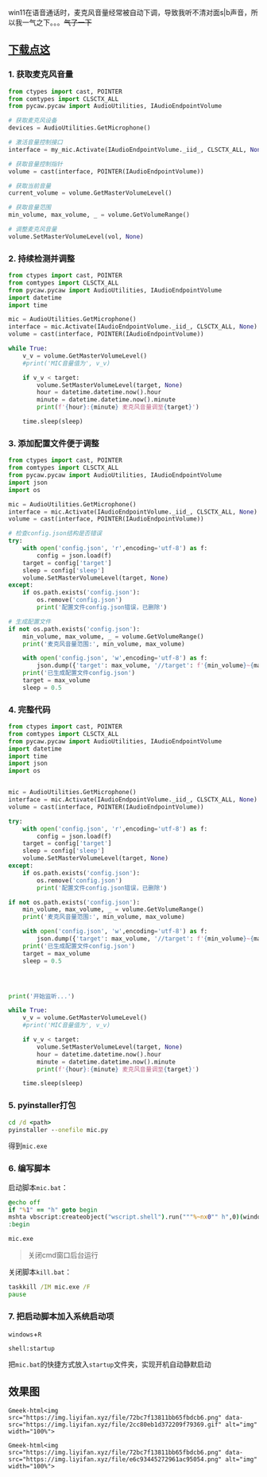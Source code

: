 win11在语音通话时，麦克风音量经常被自动下调，导致我听不清对面s|b声音，所以我一气之下。。。~~气了一下~~

## [下载点这](https://wwf.lanzouo.com/i5gtV23u9onc)


### 1. 获取麦克风音量

```python
from ctypes import cast, POINTER
from comtypes import CLSCTX_ALL
from pycaw.pycaw import AudioUtilities, IAudioEndpointVolume

# 获取麦克风设备
devices = AudioUtilities.GetMicrophone()

# 激活音量控制接口
interface = my_mic.Activate(IAudioEndpointVolume._iid_, CLSCTX_ALL, None)

# 获取音量控制指针
volume = cast(interface, POINTER(IAudioEndpointVolume))

# 获取当前音量
current_volume = volume.GetMasterVolumeLevel()

# 获取音量范围
min_volume, max_volume, _ = volume.GetVolumeRange()

# 调整麦克风音量
volume.SetMasterVolumeLevel(vol, None)
```

### 2. 持续检测并调整

```python
from ctypes import cast, POINTER
from comtypes import CLSCTX_ALL
from pycaw.pycaw import AudioUtilities, IAudioEndpointVolume
import datetime
import time

mic = AudioUtilities.GetMicrophone()
interface = mic.Activate(IAudioEndpointVolume._iid_, CLSCTX_ALL, None)
volume = cast(interface, POINTER(IAudioEndpointVolume))

while True:
    v_v = volume.GetMasterVolumeLevel()
    #print('MIC音量值为', v_v)

    if v_v < target:
        volume.SetMasterVolumeLevel(target, None)
        hour = datetime.datetime.now().hour
        minute = datetime.datetime.now().minute
        print(f'{hour}:{minute} 麦克风音量调至{target}')

    time.sleep(sleep)
```

### 3. 添加配置文件便于调整

```python
from ctypes import cast, POINTER
from comtypes import CLSCTX_ALL
from pycaw.pycaw import AudioUtilities, IAudioEndpointVolume
import json
import os

mic = AudioUtilities.GetMicrophone()
interface = mic.Activate(IAudioEndpointVolume._iid_, CLSCTX_ALL, None)
volume = cast(interface, POINTER(IAudioEndpointVolume))

# 检查config.json结构是否错误
try:
    with open('config.json', 'r',encoding='utf-8') as f:
        config = json.load(f)
    target = config['target']
    sleep = config['sleep']
    volume.SetMasterVolumeLevel(target, None)
except:
    if os.path.exists('config.json'):
        os.remove('config.json')
        print('配置文件config.json错误，已删除')

# 生成配置文件
if not os.path.exists('config.json'):
    min_volume, max_volume, _ = volume.GetVolumeRange()
    print('麦克风音量范围:', min_volume, max_volume)

    with open('config.json', 'w',encoding='utf-8') as f:
        json.dump({'target': max_volume, '//target': f'{min_volume}~{max_volume}', 'sleep': 0.5}, f, indent=4)
    print('已生成配置文件config.json')
    target = max_volume
    sleep = 0.5
```

### 4. 完整代码

```python
from ctypes import cast, POINTER
from comtypes import CLSCTX_ALL
from pycaw.pycaw import AudioUtilities, IAudioEndpointVolume
import datetime
import time
import json
import os


mic = AudioUtilities.GetMicrophone()
interface = mic.Activate(IAudioEndpointVolume._iid_, CLSCTX_ALL, None)
volume = cast(interface, POINTER(IAudioEndpointVolume))

try:
    with open('config.json', 'r',encoding='utf-8') as f:
        config = json.load(f)
    target = config['target']
    sleep = config['sleep']
    volume.SetMasterVolumeLevel(target, None)
except:
    if os.path.exists('config.json'):
        os.remove('config.json')
        print('配置文件config.json错误，已删除')

if not os.path.exists('config.json'):
    min_volume, max_volume, _ = volume.GetVolumeRange()
    print('麦克风音量范围:', min_volume, max_volume)

    with open('config.json', 'w',encoding='utf-8') as f:
        json.dump({'target': max_volume, '//target': f'{min_volume}~{max_volume}', 'sleep': 0.5}, f, indent=4)
    print('已生成配置文件config.json')
    target = max_volume
    sleep = 0.5




print('开始监听...')

while True:
    v_v = volume.GetMasterVolumeLevel()
    #print('MIC音量值为', v_v)

    if v_v < target:
        volume.SetMasterVolumeLevel(target, None)
        hour = datetime.datetime.now().hour
        minute = datetime.datetime.now().minute
        print(f'{hour}:{minute} 麦克风音量调至{target}')

    time.sleep(sleep)
```

### 5. pyinstaller打包

```cmd
cd /d <path>
pyinstaller --onefile mic.py
```

得到`mic.exe`

### 6. 编写脚本

启动脚本`mic.bat`：

```cmd
@echo off
if "%1" == "h" goto begin
mshta vbscript:createobject("wscript.shell").run("""%~nx0"" h",0)(window.close)&&exit
:begin

mic.exe
```

> 关闭cmd窗口后台运行

关闭脚本`kill.bat`：

```cmd
taskkill /IM mic.exe /F
pause
```

### 7. 把启动脚本加入系统启动项

`windows`+`R`
```
shell:startup
```
把`mic.bat`的快捷方式放入`startup`文件夹，实现开机自动静默启动

## 效果图

`Gmeek-html<img src="https://img.liyifan.xyz/file/72bc7f13811bb65fbdcb6.png" data-src="https://img.liyifan.xyz/file/2cc80eb1d372209f79369.gif" alt="img" width="100%">`

`Gmeek-html<img src="https://img.liyifan.xyz/file/72bc7f13811bb65fbdcb6.png" data-src="https://img.liyifan.xyz/file/e6c93445272961ac95054.png" alt="img" width="100%">`



